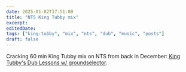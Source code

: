```yaml
---
date: 2025-01-02T17:51:00
title: "NTS King Tubby mix"
excerpt: 
editedDate: 
tags: ["king-tubby", "mix", "nts", "dub", "music", "posts"]
draft: false
---
```

Cracking 60 min King Tubby mix on NTS from back in December: 
[King Tubby's Dub Lessons w/ groundselector](https://www.nts.live/shows/your-specialist-subject/episodes/your-specialist-subject-groundselector---king-tubby-s-dub-lessons-31st-december-2024).


